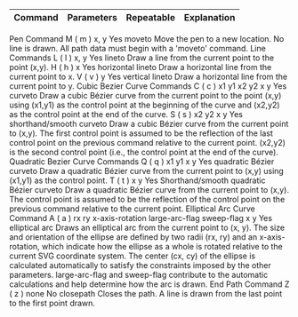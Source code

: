 | Command |	Parameters | Repeatable | Explanation |
| ------- | ---------- | ---------- | ----------- |

Pen Command
M ( m )	x, y	Yes	moveto
Move the pen to a new location. No line is drawn. All path data must begin with a 'moveto' command.
Line Commands
L ( l )	x, y	Yes	lineto
Draw a line from the current point to the point (x,y).
H ( h )	x	Yes	horizontal lineto
Draw a horizontal line from the current point to x.
V ( v )	y	Yes	vertical lineto
Draw a horizontal line from the current point to y.
Cubic Bezier Curve Commands
C ( c )	x1 y1 x2 y2 x y	Yes	curveto
Draw a cubic Bézier curve from the current point to the point (x,y) using (x1,y1) as the control point at the beginning of the curve and (x2,y2) as the control point at the end of the curve.
S ( s )	x2 y2 x y	Yes	shorthand/smooth curveto
Draw a cubic Bézier curve from the current point to (x,y). The first control point is assumed to be the reflection of the last control point on the previous command relative to the current point. (x2,y2) is the second control point (i.e., the control point at the end of the curve).
Quadratic Bezier Curve Commands
Q ( q )	x1 y1 x y	Yes	quadratic Bézier curveto
Draw a quadratic Bézier curve from the current point to (x,y) using (x1,y1) as the control point.
T ( t )	x y	Yes	Shorthand/smooth quadratic Bézier curveto
Draw a quadratic Bézier curve from the current point to (x,y). The control point is assumed to be the reflection of the control point on the previous command relative to the current point.
Elliptical Arc Curve Command
A ( a )	rx ry x-axis-rotation large-arc-flag sweep-flag x y	Yes	elliptical arc
Draws an elliptical arc from the current point to (x, y). The size and orientation of the ellipse are defined by two radii (rx, ry) and an x-axis-rotation, which indicate how the ellipse as a whole is rotated relative to the current SVG coordinate system. The center (cx, cy) of the ellipse is calculated automatically to satisfy the constraints imposed by the other parameters. large-arc-flag and sweep-flag contribute to the automatic calculations and help determine how the arc is drawn.
End Path Command
Z ( z )	none	No	closepath
Closes the path. A line is drawn from the last point to the first point drawn.